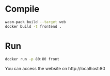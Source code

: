 # Compile
```sh
wasm-pack build --target web
docker build -t frontend .
```

# Run
```sh
docker run -p 80:80 front
```

You can access the website on http://localhost:80